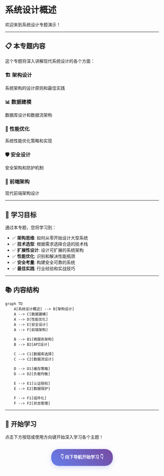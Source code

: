 # 系统设计概述

欢迎来到系统设计专题演示！

---

## 📋 本专题内容

这个专题将深入讲解现代系统设计的各个方面：

<div class="topic-overview">

### 🏗️ 架构设计 
系统架构的设计原则和最佳实践

### 📊 数据建模
数据库设计和数据流架构

### 🚀 性能优化
系统性能优化策略和实现

### 🛡️ 安全设计
安全架构和防护机制

### 📱 前端架构
现代前端架构设计

</div>

---

## 🎯 学习目标

通过本专题，您将学习到：

- ✅ **架构思维**: 如何从零开始设计大型系统
- ✅ **技术选型**: 根据需求选择合适的技术栈
- ✅ **扩展性设计**: 设计可扩展的系统架构
- ✅ **性能优化**: 识别和解决性能瓶颈
- ✅ **安全考量**: 构建安全可靠的系统
- ✅ **最佳实践**: 行业经验和实战技巧

---

## 📚 内容结构

```mermaid
graph TD
    A[系统设计概述] --> B[架构设计]
    A --> C[数据建模]
    A --> D[性能优化]
    A --> E[安全设计]
    A --> F[前端架构]
    
    B --> B1[微服务架构]
    B --> B2[API设计]
    
    C --> C1[数据库选择]
    C --> C2[数据流设计]
    
    D --> D1[缓存策略]
    D --> D2[负载均衡]
    
    E --> E1[认证授权]
    E --> E2[数据保护]
    
    F --> F1[组件化]
    F --> F2[状态管理]
```

---

## 🚀 开始学习

点击下方按钮或使用方向键开始深入学习各个主题！

<div style="text-align: center; margin: 30px 0;">
  <div style="
    background: linear-gradient(45deg, #667eea, #764ba2);
    color: white;
    padding: 15px 30px;
    border-radius: 25px;
    display: inline-block;
    font-weight: bold;
    box-shadow: 0 4px 15px rgba(102, 126, 234, 0.3);
  ">
    👇 向下导航开始学习 👇
  </div>
</div>
